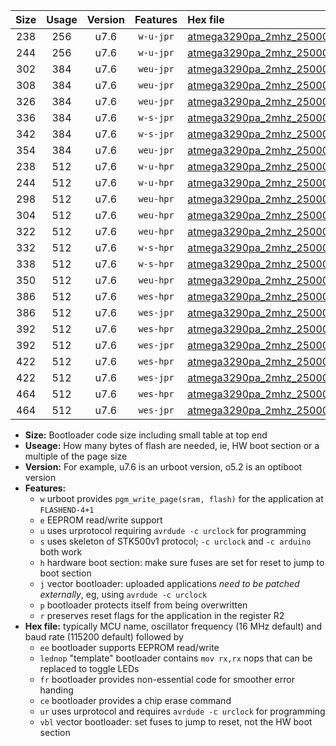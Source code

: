 |Size|Usage|Version|Features|Hex file|
|:-:|:-:|:-:|:-:|:--|
|238|256|u7.6|`w-u-jpr`|[atmega3290pa_2mhz_250000bps_ur_vbl.hex](https://raw.githubusercontent.com/stefanrueger/urboot/main/atmega3290pa_2mhz_250000bps_ur_vbl.hex)|
|244|256|u7.6|`w-u-jpr`|[atmega3290pa_2mhz_250000bps_lednop_ur_vbl.hex](https://raw.githubusercontent.com/stefanrueger/urboot/main/atmega3290pa_2mhz_250000bps_lednop_ur_vbl.hex)|
|302|384|u7.6|`weu-jpr`|[atmega3290pa_2mhz_250000bps_ee_ur_vbl.hex](https://raw.githubusercontent.com/stefanrueger/urboot/main/atmega3290pa_2mhz_250000bps_ee_ur_vbl.hex)|
|308|384|u7.6|`weu-jpr`|[atmega3290pa_2mhz_250000bps_ee_lednop_ur_vbl.hex](https://raw.githubusercontent.com/stefanrueger/urboot/main/atmega3290pa_2mhz_250000bps_ee_lednop_ur_vbl.hex)|
|326|384|u7.6|`weu-jpr`|[atmega3290pa_2mhz_250000bps_ee_lednop_fr_ur_vbl.hex](https://raw.githubusercontent.com/stefanrueger/urboot/main/atmega3290pa_2mhz_250000bps_ee_lednop_fr_ur_vbl.hex)|
|336|384|u7.6|`w-s-jpr`|[atmega3290pa_2mhz_250000bps_vbl.hex](https://raw.githubusercontent.com/stefanrueger/urboot/main/atmega3290pa_2mhz_250000bps_vbl.hex)|
|342|384|u7.6|`w-s-jpr`|[atmega3290pa_2mhz_250000bps_lednop_vbl.hex](https://raw.githubusercontent.com/stefanrueger/urboot/main/atmega3290pa_2mhz_250000bps_lednop_vbl.hex)|
|354|384|u7.6|`weu-jpr`|[atmega3290pa_2mhz_250000bps_ee_lednop_fr_ce_ur_vbl.hex](https://raw.githubusercontent.com/stefanrueger/urboot/main/atmega3290pa_2mhz_250000bps_ee_lednop_fr_ce_ur_vbl.hex)|
|238|512|u7.6|`w-u-hpr`|[atmega3290pa_2mhz_250000bps_ur.hex](https://raw.githubusercontent.com/stefanrueger/urboot/main/atmega3290pa_2mhz_250000bps_ur.hex)|
|244|512|u7.6|`w-u-hpr`|[atmega3290pa_2mhz_250000bps_lednop_ur.hex](https://raw.githubusercontent.com/stefanrueger/urboot/main/atmega3290pa_2mhz_250000bps_lednop_ur.hex)|
|298|512|u7.6|`weu-hpr`|[atmega3290pa_2mhz_250000bps_ee_ur.hex](https://raw.githubusercontent.com/stefanrueger/urboot/main/atmega3290pa_2mhz_250000bps_ee_ur.hex)|
|304|512|u7.6|`weu-hpr`|[atmega3290pa_2mhz_250000bps_ee_lednop_ur.hex](https://raw.githubusercontent.com/stefanrueger/urboot/main/atmega3290pa_2mhz_250000bps_ee_lednop_ur.hex)|
|322|512|u7.6|`weu-hpr`|[atmega3290pa_2mhz_250000bps_ee_lednop_fr_ur.hex](https://raw.githubusercontent.com/stefanrueger/urboot/main/atmega3290pa_2mhz_250000bps_ee_lednop_fr_ur.hex)|
|332|512|u7.6|`w-s-hpr`|[atmega3290pa_2mhz_250000bps.hex](https://raw.githubusercontent.com/stefanrueger/urboot/main/atmega3290pa_2mhz_250000bps.hex)|
|338|512|u7.6|`w-s-hpr`|[atmega3290pa_2mhz_250000bps_lednop.hex](https://raw.githubusercontent.com/stefanrueger/urboot/main/atmega3290pa_2mhz_250000bps_lednop.hex)|
|350|512|u7.6|`weu-hpr`|[atmega3290pa_2mhz_250000bps_ee_lednop_fr_ce_ur.hex](https://raw.githubusercontent.com/stefanrueger/urboot/main/atmega3290pa_2mhz_250000bps_ee_lednop_fr_ce_ur.hex)|
|386|512|u7.6|`wes-hpr`|[atmega3290pa_2mhz_250000bps_ee.hex](https://raw.githubusercontent.com/stefanrueger/urboot/main/atmega3290pa_2mhz_250000bps_ee.hex)|
|386|512|u7.6|`wes-jpr`|[atmega3290pa_2mhz_250000bps_ee_vbl.hex](https://raw.githubusercontent.com/stefanrueger/urboot/main/atmega3290pa_2mhz_250000bps_ee_vbl.hex)|
|392|512|u7.6|`wes-hpr`|[atmega3290pa_2mhz_250000bps_ee_lednop.hex](https://raw.githubusercontent.com/stefanrueger/urboot/main/atmega3290pa_2mhz_250000bps_ee_lednop.hex)|
|392|512|u7.6|`wes-jpr`|[atmega3290pa_2mhz_250000bps_ee_lednop_vbl.hex](https://raw.githubusercontent.com/stefanrueger/urboot/main/atmega3290pa_2mhz_250000bps_ee_lednop_vbl.hex)|
|422|512|u7.6|`wes-hpr`|[atmega3290pa_2mhz_250000bps_ee_lednop_fr.hex](https://raw.githubusercontent.com/stefanrueger/urboot/main/atmega3290pa_2mhz_250000bps_ee_lednop_fr.hex)|
|422|512|u7.6|`wes-jpr`|[atmega3290pa_2mhz_250000bps_ee_lednop_fr_vbl.hex](https://raw.githubusercontent.com/stefanrueger/urboot/main/atmega3290pa_2mhz_250000bps_ee_lednop_fr_vbl.hex)|
|464|512|u7.6|`wes-hpr`|[atmega3290pa_2mhz_250000bps_ee_lednop_fr_ce.hex](https://raw.githubusercontent.com/stefanrueger/urboot/main/atmega3290pa_2mhz_250000bps_ee_lednop_fr_ce.hex)|
|464|512|u7.6|`wes-jpr`|[atmega3290pa_2mhz_250000bps_ee_lednop_fr_ce_vbl.hex](https://raw.githubusercontent.com/stefanrueger/urboot/main/atmega3290pa_2mhz_250000bps_ee_lednop_fr_ce_vbl.hex)|

- **Size:** Bootloader code size including small table at top end
- **Useage:** How many bytes of flash are needed, ie, HW boot section or a multiple of the page size
- **Version:** For example, u7.6 is an urboot version, o5.2 is an optiboot version
- **Features:**
  + `w` urboot provides `pgm_write_page(sram, flash)` for the application at `FLASHEND-4+1`
  + `e` EEPROM read/write support
  + `u` uses urprotocol requiring `avrdude -c urclock` for programming
  + `s` uses skeleton of STK500v1 protocol; `-c urclock` and `-c arduino` both work
  + `h` hardware boot section: make sure fuses are set for reset to jump to boot section
  + `j` vector bootloader: uploaded applications *need to be patched externally*, eg, using `avrdude -c urclock`
  + `p` bootloader protects itself from being overwritten
  + `r` preserves reset flags for the application in the register R2
- **Hex file:** typically MCU name, oscillator frequency (16 MHz default) and baud rate (115200 default) followed by
  + `ee` bootloader supports EEPROM read/write
  + `lednop` "template" bootloader contains `mov rx,rx` nops that can be replaced to toggle LEDs
  + `fr` bootloader provides non-essential code for smoother error handing
  + `ce` bootloader provides a chip erase command
  + `ur` uses urprotocol and requires `avrdude -c urclock` for programming
  + `vbl` vector bootloader: set fuses to jump to reset, not the HW boot section
